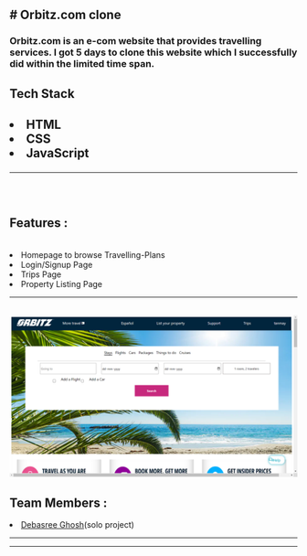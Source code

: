 
<h2># Orbitz.com clone</h2>
<h3> Orbitz.com is an e-com website that provides travelling services. I got 5 days to clone this website which I successfully did within the limited time span.</h3>

<h2>Tech Stack<h2/>
  <li>HTML</li>
  <li>CSS</li>
  <li>JavaScript</li>
  <hr><br>
<h2>Features :</h2><br>
  <li>Homepage to browse Travelling-Plans</li>
  <li>Login/Signup Page</li>
  <li>Trips Page</li>
  <li>Property Listing Page</li>
  <hr><br>
 <img src="ORBITZ.png" alt="Orbitz ScreenShot currently unavailable, working on it"/>
<h2>Team Members :</h2>
  <li><a href="https://github.com/tanmaygawade/Orbitz-clone">Debasree Ghosh</a>(solo project)</li>
  
 <hr><hr>

